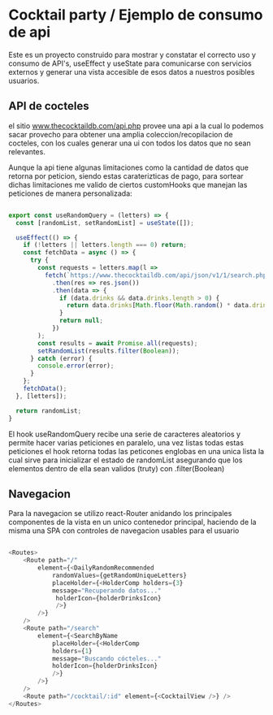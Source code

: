 # Cocktail party / Ejemplo de consumo de api

Este es un proyecto construido para mostrar y constatar el correcto uso y consumo de API's,
useEffect y useState para comunicarse con servicios externos y generar una vista accesible de esos datos a nuestros posibles usuarios.

## API de cocteles

el sitio www.thecocktaildb.com/api.php provee una api a la cual lo podemos sacar provecho para obtener una amplia coleccion/recopilacion de cocteles, con los cuales generar una ui con todos los datos que no sean relevantes.

Aunque la api tiene algunas limitaciones como la cantidad de datos que retorna por peticion, siendo estas caraterizticas de pago, para sortear dichas limitaciones me valido de ciertos customHooks que manejan las peticiones de manera personalizada:

```javascript

export const useRandomQuery = (letters) => {
  const [randomList, setRandomList] = useState([]);

  useEffect(() => {
    if (!letters || letters.length === 0) return;
    const fetchData = async () => {
      try {
        const requests = letters.map(l =>
          fetch(`https://www.thecocktaildb.com/api/json/v1/1/search.php?f=${l}`)
            .then(res => res.json())
            .then(data => {
              if (data.drinks && data.drinks.length > 0) {
                return data.drinks[Math.floor(Math.random() * data.drinks.length)];
              }
              return null;
            })
        );
        const results = await Promise.all(requests);
        setRandomList(results.filter(Boolean));
      } catch (error) {
        console.error(error);
      }
    };
    fetchData();
  }, [letters]);

  return randomList;
}

```

El hook useRandomQuery recibe una serie de caracteres aleatorios y permite hacer varias peticiones en paralelo, una vez listas todas estas peticiones el hook retorna todas las peticones englobas en una unica lista la cual sirve para inicializar el estado de randomList asegurando que los elementos dentro de ella sean validos (truty) con .filter(Boolean)

## Navegacion 

Para la navegacion se utilizo react-Router anidando los principales componentes de la vista en un unico contenedor principal, haciendo de la misma una SPA con controles de navegacion usables para el usuario


```javascript

<Routes>
    <Route path="/"
        element={<DailyRandomRecommended
            randomValues={getRandomUniqueLetters}
            placeHolder={<HolderComp holders={3}
            message="Recuperando datos..."
             holderIcon={holderDrinksIcon}
             />}
        />} 
    />
    <Route path="/search" 
        element={<SearchByName 
            placeHolder={<HolderComp 
            holders={1}
            message="Buscando cócteles..."
            holderIcon={holderDrinksIcon}
            />} 
        />}
    />
    <Route path="/cocktail/:id" element={<CocktailView />} />
</Routes>

```
